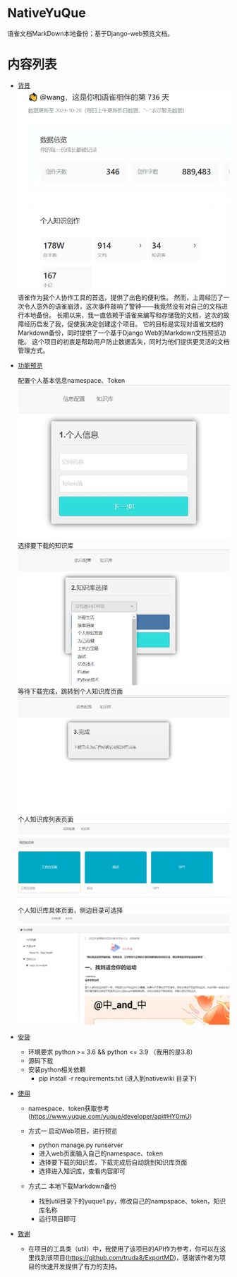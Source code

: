 # NativeYuQue
语雀文档MarkDown本地备份；基于Django-web预览文档。

# 内容列表
- [背景](#背景)
    ![Local Image](images/bg.png)
    语雀作为我个人协作工具的首选，提供了出色的便利性。
    然而，上周经历了一次令人意外的语雀崩溃，这次事件敲响了警钟——我竟然没有对自己的文档进行本地备份。
    长期以来，我一直依赖于语雀来编写和存储我的文档，这次的故障经历启发了我，促使我决定创建这个项目。
    它的目标是实现对语雀文档的Markdown备份，同时提供了一个基于Django Web的Markdown文档预览功能。
    这个项目的初衷是帮助用户防止数据丢失，同时为他们提供更灵活的文档管理方式。
    
    
- [功能预览](#功能预览)

    配置个人基本信息namespace、Token
    ![Local Image](images/1.png)
    选择要下载的知识库
    ![Local Image](images/2.png)
    等待下载完成，跳转到个人知识库页面
    ![Local Image](images/3.png)
    个人知识库列表页面
    ![Local Image](images/4.png)
    个人知识库具体页面，侧边目录可选择
    ![Local Image](images/5.png)

- [安装](#安装)
    
    - 环境要求 python >= 3.6 && python <= 3.9 （我用的是3.8）
    - 源码下载
    - 安装python相关依赖
       - pip install -r requirements.txt (进入到nativewiki 目录下)
 

- [使用](#使用)
    
    - namespace、token获取参考(https://www.yuque.com/yuque/developer/api#HY0mU)

    - 方式一 启动Web项目，进行预览
       - python manage.py runserver
       - 进入web页面输入自己的namespace、token
       - 选择要下载的知识库，下载完成后自动跳到知识库页面
       - 选择进入知识库，查看内容即可
 
    - 方式二 本地下载Markdown备份
        - 找到util目录下的yuque1.py，修改自己的nampspace、token，知识库名称
        - 运行项目即可

- [致谢](#致谢)
    - 在项目的工具类（util）中，我使用了该项目的API作为参考，你可以在这里找到该项目(https://github.com/truda8/ExportMD)，感谢该作者为项目的快速开发提供了有力的支持。
